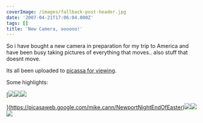```yaml
---
coverImage: /images/fallback-post-header.jpg
date: '2007-04-21T17:06:04.000Z'
tags: []
title: 'New Camera, oooooo!'
---
```


So i have bought a new camera in preparation for my trip to America and have been busy taking pictures of everything that moves.. also stuff that doesnt move.

<!-- more -->

Its all been uploaded to [picassa for viewing](https://picasaweb.google.com/mike.cann).

Some highlights:

[![](https://lh5.google.com/image/mike.cann/Rio0HFpuyLI/AAAAAAAAAe0/ZOAHRB5osWo/DSC00149.JPG?imgmax=144)![](https://lh5.google.com/image/mike.cann/Rio0GFpuyJI/AAAAAAAAAek/fJ2ldffoJDo/DSC00144.JPG?imgmax=144)![](https://lh5.google.com/image/mike.cann/Rio0IFpuyNI/AAAAAAAAAfE/bPzp2d93uVo/DSC00153.JPG?imgmax=144)

](https://picasaweb.google.com/mike.cann/NewportNightEndOfEaster)[![](https://lh6.google.com/image/mike.cann/Rio0OVpuyXI/AAAAAAAAAgQ/whfxCUrmrhk/DSC00101.JPG?imgmax=144)![](https://lh3.google.com/image/mike.cann/Rio0RlpuydI/AAAAAAAAAg8/eAVwCeEbsdE/DSC00087.JPG?imgmax=144)![](https://lh5.google.com/image/mike.cann/Rio0PFpuyZI/AAAAAAAAAgc/Ys2J6OoHJDk/DSC00043.JPG?imgmax=144)](https://picasaweb.google.com/mike.cann)
